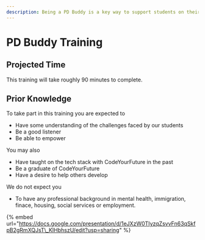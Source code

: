 ```yaml
---
description: Being a PD Buddy is a key way to support students on their learning journey.
---
```


# PD Buddy Training

## Projected Time

This training will take roughly 90 minutes to complete.

## Prior Knowledge

To take part in this training you are expected to 

* Have some understanding of the challenges faced by our students
* Be a good listener 
* Be able to empower 

You may also 

* Have taught on the tech stack with CodeYourFuture in the past
* Be a graduate of CodeYourFuture
* Have a desire to help others develop

We do not expect you

* To have any professional background in mental health, immigration, finace, housing, social services or employment.

{% embed url="https://docs.google.com/presentation/d/1eJXzW0TIyzqZsvvFn63qSkfpB2gRmXQJsT\_KIHbhszU/edit?usp=sharing" %}



